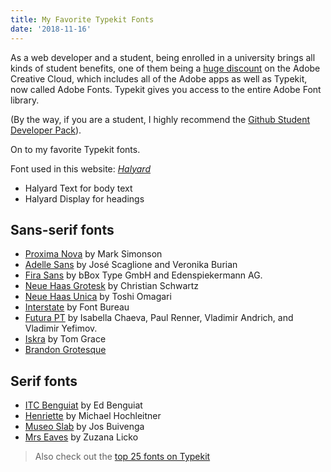 ```yaml
---
title: My Favorite Typekit Fonts
date: '2018-11-16'
---
```


As a web developer and a student, being enrolled in a university brings all kinds of student benefits, one of them being a [huge discount](https://www.adobe.com/creativecloud/plans.html) on the Adobe Creative Cloud, which includes all of the Adobe apps as well as Typekit, now called Adobe Fonts.  Typekit gives you access to the entire Adobe Font library.

(By the way, if you are a student, I highly recommend the [Github Student Developer Pack](https://education.github.com/pack)).

On to my favorite Typekit fonts. 

Font used in this website: [*Halyard*](https://fonts.adobe.com/fonts/halyard)
 - Halyard Text for body text
 - Halyard Display for headings

## Sans-serif fonts
 - [Proxima Nova](https://fonts.adobe.com/fonts/proxima-nova) by Mark Simonson
 - [Adelle Sans](https://fonts.adobe.com/fonts/adelle-sans) by José Scaglione and Veronika Burian
 - [Fira Sans](https://fonts.adobe.com/fonts/fira-sans) by bBox Type GmbH and Edenspiekermann AG. 
 - [Neue Haas Grotesk](https://fonts.adobe.com/fonts/neue-haas-grotesk) by Christian Schwartz
 - [Neue Haas Unica](https://fonts.adobe.com/fonts/neue-haas-unica) by Toshi Omagari
 - [Interstate](https://fonts.adobe.com/fonts/interstate) by Font Bureau
 - [Futura PT](https://fonts.adobe.com/fonts/futura-pt) by Isabella Chaeva, Paul Renner, Vladimir Andrich, and Vladimir Yefimov.
 - [Iskra](https://fonts.adobe.com/fonts/iskra) by Tom Grace
 - [Brandon Grotesque](https://fonts.adobe.com/fonts/brandon-grostesque)

## Serif fonts
 - [ITC Benguiat](https://fonts.adobe.com/fonts/itc-benguiat) by Ed Benguiat
 - [Henriette](https://fonts.adobe.com/fonts/henriette) by Michael Hochleitner
 - [Museo Slab](https://fonts.adobe.com/fonts/museo-slab) by Jos Buivenga
 - [Mrs Eaves](https://fonts.adobe.com/fonts/mrs-eaves) by Zuzana Licko

> Also check out the [top 25 fonts on Typekit](https://theblog.adobe.com/top-25-typefaces-next-project/)